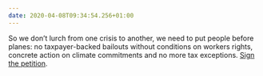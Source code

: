 ```yaml
---
date: 2020-04-08T09:34:54.256+01:00
---
```


So we don’t lurch from one crisis to another, we need to put people before planes: no taxpayer-backed bailouts without conditions on workers rights, concrete action on climate commitments and no more tax exceptions. [Sign the petition](https://www.change.org/p/open-letter-to-the-chancellor-of-the-exchequer-savepeoplenotplanes-red-lines-for-aviation-bailouts).
